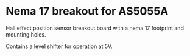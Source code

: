 Nema 17 breakout for AS5055A
==================

Hall effect position sensor breakout board with a nema 17 footprint and mounting holes.

Contains a level shifter for operation at 5V.
